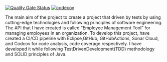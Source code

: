 [![Quality Gate Status](https://sonarcloud.io/api/project_badges/measure?project=alamukannan_EmpManagement&metric=alert_status)](https://sonarcloud.io/summary/new_code?id=alamukannan_EmpManagement) [![codecov](https://codecov.io/gh/alamukannan/EmpManagement/branch/master/graph/badge.svg?token=7TT7SK6B2M)](https://codecov.io/gh/alamukannan/EmpManagement)

The main aim of the project to create a project that driven by tests by using cutting-edge technologies and following principles of software engineering. 
The API that I have created is called “Employee Management Tool” for managing employees in an organization. 
To develop this project, have created a CI/CD pipeline with Eclipse,GitHub, GitHubActions, Sonar Cloud, and Codcov for code analysis, code coverage respectively. 
I have developed it while following TestDrivenDevelopment(TDD) methodology and SOLID principles of Java.
